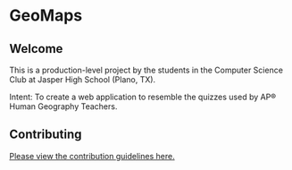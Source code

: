 # GeoMaps

## Welcome

This is a production-level project by the students in the Computer Science Club at Jasper High School (Plano, TX).

Intent: To create a web application to resemble the quizzes used by AP® Human Geography Teachers.

## Contributing
[Please view the contribution guidelines here.](https://github.com/pwsh/geo-maps/wiki/Contribution-Guidelines)
